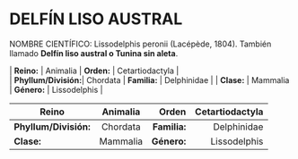 DELFÍN LISO AUSTRAL
======

NOMBRE CIENTÍFICO: Lissodelphis peronii (Lacépède, 1804). También llamado **Delfín liso austral o Tunina sin aleta**.



| **Reino:**     | Animalia |  **Orden:**   | Cetartiodactyla |                    
| **Phyllum/División:**| Chordata | **Familia:**  | Delphinidae     |
| **Clase:**          | Mammalia | **Género:** | Lissodelphis    |
               
| Reino      | Animalia          | Orden  | Cetartiodactyla  |
| ------------- |:-------------:| -----:|------------------:|
| **Phyllum/División:**     | Chordata | **Familia:** |Delphinidae     |
| **Clase:**     | Mammalia      |   **Género:** | Lissodelphis    |

